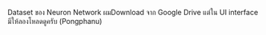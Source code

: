 Dataset ของ Neuron Network ผมDownload จาก Google Drive แต่ใน UI interface มีให้ลองโหลดดูครับ (Pongphanu)
